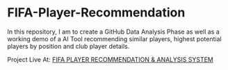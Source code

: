 # FIFA-Player-Recommendation

In this repository, I am to create a GitHub Data Analysis Phase as well as a working demo of a AI Tool recommending similar players, highest potential players by position and club player details.

Project Live At: [FIFA PLAYER RECOMMENDATION & ANALYSIS SYSTEM](https://inboxpraveen.github.io/FIFA-Player-Recomendation/)
